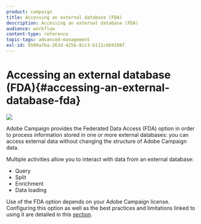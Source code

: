 ```yaml
---
product: campaign
title: Accessing an external database (FDA)
description: Accessing an external database (FDA)
audience: workflow
content-type: reference
topic-tags: advanced-management
exl-id: 9500a7ba-263d-425b-8cc3-b111c6b9108f
---
```

# Accessing an external database (FDA){#accessing-an-external-database-fda}

![](assets/do-not-localize/common.svg)

Adobe Campaign provides the Federated Data Access (FDA) option in order to process information stored in one or more external databases: you can access external data without changing the structure of Adobe Campaign data.

Multiple activities allow you to interact with data from an external database:

* Query
* Split
* Enrichment
* Data loading

Use of the FDA option depends on your Adobe Campaign license. Configuring this option as well as the best practices and limitations linked to using it are detailed in this [section](../../../v7/installation/using/about-fda.md).
